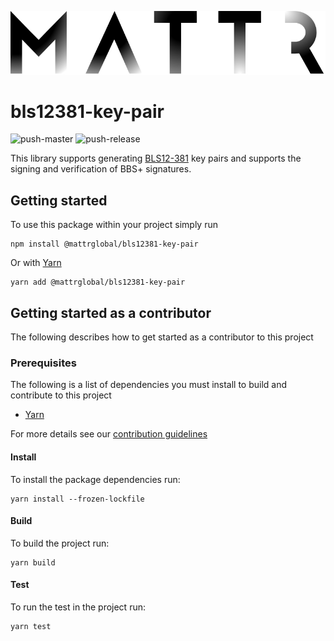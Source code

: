 ![Mattr logo](./docs/assets/mattr-black.svg)

# bls12381-key-pair

![push-master](https://github.com/mattrglobal/bls12381-key-pair/workflows/push-master/badge.svg)
![push-release](https://github.com/mattrglobal/bls12381-key-pair/workflows/push-release/badge.svg)

This library supports generating [BLS12-381](https://tools.ietf.org/html/draft-irtf-cfrg-pairing-friendly-curves-02#section-2.4) key pairs and supports the
signing and verification of BBS+ signatures.

## Getting started

To use this package within your project simply run

```
npm install @mattrglobal/bls12381-key-pair
```

Or with [Yarn](https://yarnpkg.com/)

```
yarn add @mattrglobal/bls12381-key-pair
```

## Getting started as a contributor

The following describes how to get started as a contributor to this project

### Prerequisites

The following is a list of dependencies you must install to build and contribute to this project

- [Yarn](https://yarnpkg.com/)

For more details see our [contribution guidelines](./docs/CONTRIBUTING.md)

#### Install

To install the package dependencies run:

```
yarn install --frozen-lockfile
```

#### Build

To build the project run:

```
yarn build
```

#### Test

To run the test in the project run:

```
yarn test
```
